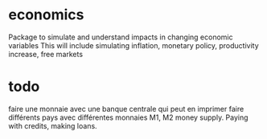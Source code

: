 # economics
Package to simulate and understand impacts in changing economic variables
This will include simulating inflation, monetary policy, productivity increase, free markets

# todo
faire une monnaie avec une banque centrale qui peut en imprimer
faire différents pays avec différentes monnaies
M1, M2 money supply. Paying with credits, making loans.


